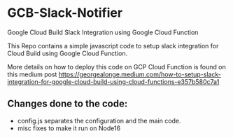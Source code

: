 # GCB-Slack-Notifier
Google Cloud Build Slack Integration using Google Cloud Function

This Repo contains a simple javascript code to setup slack integration for Cloud Build using Google Cloud Function. 

More details on how to deploy this code on GCP Cloud Function is found on this medium post https://georgealonge.medium.com/how-to-setup-slack-integration-for-google-cloud-build-using-cloud-functions-e357b580c7a1


## Changes done to the code:

- config.js separates the configuration and the main code.
- misc fixes to make it run on Node16
